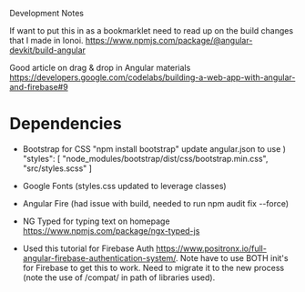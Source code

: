 Development Notes

If want to put this in as a bookmarklet need to read up on the build changes that I made in Ionoi.
https://www.npmjs.com/package/@angular-devkit/build-angular

Good article on drag & drop in Angular materials
https://developers.google.com/codelabs/building-a-web-app-with-angular-and-firebase#9

# Dependencies

- Bootstrap for CSS
"npm install bootstrap"
update angular.json to use )
    "styles": [
            "node_modules/bootstrap/dist/css/bootstrap.min.css",
            "src/styles.scss"
    ]

- Google Fonts (styles.css updated to leverage classes)
- Angular Fire (had issue with build, needed to run npm audit fix --force)
- NG Typed for typing text on homepage https://www.npmjs.com/package/ngx-typed-js
- Used this tutorial for Firebase Auth https://www.positronx.io/full-angular-firebase-authentication-system/. Note have to use BOTH init's for Firebase to get this to work. Need to migrate it to the new process (note the use of /compat/ in path of libraries used).